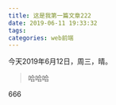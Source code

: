 ```yaml
---
title: 这是我第一篇文章222
date: 2019-06-11 19:33:32
tags:
categories: web前端
---
```

今天2019年6月12日，周三，晴。
> 哈哈哈

666